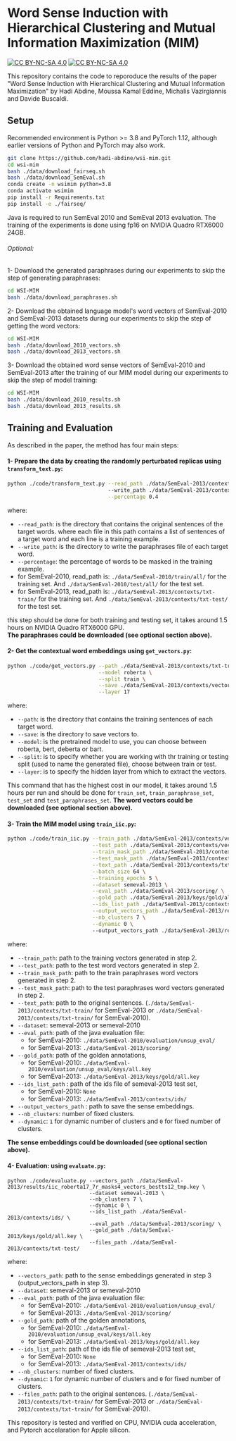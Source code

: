 #  Word Sense Induction with Hierarchical Clustering and Mutual Information Maximization (MIM)
[![CC BY-NC-SA 4.0][cc-by-nc-sa-shield]][cc-by-nc-sa]
[![CC BY-NC-SA 4.0][cc-by-nc-sa-image]][cc-by-nc-sa]

[cc-by-nc-sa]: http://creativecommons.org/licenses/by-nc-sa/4.0/
[cc-by-nc-sa-image]: https://licensebuttons.net/l/by-nc-sa/4.0/88x31.png
[cc-by-nc-sa-shield]: https://img.shields.io/badge/License-CC%20BY--NC--SA%204.0-lightgrey.svg

This repository contains the code to reporoduce the results of the paper "Word Sense Induction with Hierarchical Clustering and Mutual Information Maximization" by Hadi Abdine, Moussa Kamal Eddine, Michalis Vazirgiannis and Davide Buscaldi.


## Setup

Recommended environment is Python >= 3.8 and PyTorch 1.12, although earlier versions of Python and PyTorch may also work.

```bash
git clone https://github.com/hadi-abdine/wsi-mim.git
cd wsi-mim
bash ./data/download_fairseq.sh
bash ./data/download_SemEval.sh
conda create -n wsimim python=3.8
conda activate wsimim
pip install -r Requirements.txt
pip install -e ./fairseq/
```

Java is required to run SemEval 2010 and SemEval 2013 evaluation.
The training of the experiments is done using fp16 on NVIDIA Quadro RTX6000 24GB.

###### Optional:

1- Download the generated paraphrases during our experiments to skip the step of generating paraphrases:

```bash
cd WSI-MIM
bash ./data/download_paraphrases.sh
```


2- Download the obtained language model's word vectors of SemEval-2010 and SemEval-2013 datasets during our experiments to skip the step of getting the word vectors:

```bash
cd WSI-MIM
bash ./data/download_2010_vectors.sh
bash ./data/download_2013_vectors.sh
```


3- Download the obtained word sense vectors of SemEval-2010 and SemEval-2013 after the training of our MIM model during our experiments to skip the step of model training:

```bash
cd WSI-MIM
bash ./data/download_2010_results.sh
bash ./data/download_2013_results.sh
```

## Training and Evaluation

As described in the paper, the method has four main steps:




#### 1- Prepare the data by creating the randomly perturbated replicas using `transform_text.py`:

```bash
python ./code/transform_text.py --read_path ./data/SemEval-2013/contexts/txt-train/ \         
                                --write_path ./data/SemEval-2013/contexts/txt-train-masks4/ \
                                --percentage 0.4
```
                             
where:                             
* `--read_path`: is the directory that contains the original sentences of the target words. where each file in this path contains a list of sentences of a target word and each line is a training example.
* `--write_path`: is the directory to write the paraphrases file of each target word. 
* `--percentage`: the percentage of words to be masked in the training example.
* for SemEval-2010, read_path is: `./data/SemEval-2010/train/all/`  for the training set. And `./data/SemEval-2010/test/all/` for the test set.
* for SemEval-2013, read_path is: `./data/SemEval-2013/contexts/txt-train/` for the training set. And `./data/SemEval-2013/contexts/txt-test/` for the test set.

this step should be done for both training and testing set, it takes around 1.5 hours on NVIDIA Quadro RTX6000 GPU.                      
<b>The paraphrases could be downloaded (see optional section above).</b>




    
#### 2- Get the contextual word embeddings using `get_vectors.py`:

```bash
python ./code/get_vectors.py --path ./data/SemEval-2013/contexts/txt-train/ \
                             --model roberta \
                             --split train \
                             --save ./data/SemEval-2013/contexts/vectors/ \
                             --layer 17 
```

where:
* `--path`: is the directory that contains the training sentences of each target word.
* `--save`: is the directory to save vectors to.
* `--model`: is the pretrained model to use, you can choose between roberta, bert, deberta or bart.
* `--split`: is to specify whether you are working with thr training or testing split (used to name the generated file), choose between train or test.
* `--layer`: is to specify the hidden layer from which to extract the vectors.
    
This command that has the highest cost in our model, it takes around 1.5 hours per run and should be done for `train_set`, `train_paraphrase_set`, `test_set` and `test_paraphrases_set`.
<b>The word vectors could be downloaded (see optional section above).</b>
    
    
    
    
#### 3- Train the MIM model using `train_iic.py`:

```bash
python ./code/train_iic.py --train_path ./data/SemEval-2013/contexts/vectors/train_vectors_roberta17_.txt \
                           --test_path ./data/SemEval-2013/contexts/vectors/test_vectors_roberta17_.txt \
                           --train_mask_path ./data/SemEval-2013/contexts/vectors/train_vectors_roberta17_masks4.txt \
                           --test_mask_path ./data/SemEval-2013/contexts/vectors/test_vectors_roberta17_masks4.txt \
                           --text_path ./data/SemEval-2013/contexts/txt-train \
                           --batch_size 64 \
                           --training_epochs 5 \
                           --dataset semeval-2013 \
                           --eval_path ./data/SemEval-2013/scoring/ \
                           --gold_path ./data/SemEval-2013/keys/gold/all.key \
                           --ids_list_path ./data/SemEval-2013/contexts/ids/ \
                           --output_vectors_path ./data/SemEval-2013/results/iic_roberta17_7r_masks4_vectors_bestts12_tmp.key \
                           --nb_clusters 7 \
                           --dynamic 0 \ 
                           --output_vectors_path ./data/SemEval-2013/results/iic_roberta17_7r_masks4_vectors_bestts12_tmp.key
```

where:                        
* `--train_path`: path to the training vectors generated in step 2.
* `--test_path`: path to the test word vectors generated in step 2. 
* `--train_mask_path`: path to the train paraphrases word vectors generated in step 2. 
* `--test_mask_path`: path to the test paraphrases word vectors generated in step 2. 
* `--text_path`: path to the original sentences. (`./data/SemEval-2013/contexts/txt-train/` for SemEval-2013 or `./data/SemEval-2013/contexts/txt-train/` for SemEval-2010).
* `--dataset`: semeval-2013 or semeval-2010
* `--eval_path`: path of the java evaluation file:
  - for SemEval-2010: `./data/SemEval-2010/evaluation/unsup_eval/`
  - for SemEval-2013: `./data/SemEval-2013/scoring/`
* `--gold_path`: path of the golden annotations, 
  - for SemEval-2010: `./data/SemEval-2010/evaluation/unsup_eval/keys/all.key`
  - for SemEval-2013: `./data/SemEval-2013/keys/gold/all.key`
* `--ids_list_path` : path of the ids file of semeval-2013 test set,
  - for SemEval-2010: `None`
  - for SemEval-2013: `./data/SemEval-2013/contexts/ids/`
* `--output_vectors_path` : path to save the sense embeddings.
* `--nb_clusters`: number of fixed clusters. 
* `--dynamic`: `1` for dynamic number of clusters and `0` for fixed number of clusters.
                                        
                       
<b>The sense embeddings could be downloaded (see optional section above).</b>                     
                       
                       
#### 4- Evaluation: using `evaluate.py`:

```shell
python ./code/evaluate.py --vectors_path ./data/SemEval-2013/results/iic_roberta17_7r_masks4_vectors_bestts12_tmp.key \
                          --dataset semeval-2013 \
                          --nb_clusters 7 \
                          --dynamic 0 \
                          --ids_list_path ./data/SemEval-2013/contexts/ids/ \
                          --eval_path ./data/SemEval-2013/scoring/ \
                          --gold_path ./data/SemEval-2013/keys/gold/all.key \
                          --files_path ./data/SemEval-2013/contexts/txt-test/
```                   
                       
where:                        
* `--vectors_path`: path to the sense embeddings generated in step 3 (output_vectors_path in step 3). 
* `--dataset`: semeval-2013 or semeval-2010
* `--eval_path`: path of the java evaluation file:
  - for SemEval-2010: `./data/SemEval-2010/evaluation/unsup_eval/`
  - for SemEval-2013: `./data/SemEval-2013/scoring/`
* `--gold_path`: path of the golden annotations, 
  - for SemEval-2010: `./data/SemEval-2010/evaluation/unsup_eval/keys/all.key`
  - for SemEval-2013: `./data/SemEval-2013/keys/gold/all.key`
* `--ids_list_path`: path of the ids file of semeval-2013 test set,
  - for SemEval-2010: `None`
  - for SemEval-2013: `./data/SemEval-2013/contexts/ids/`
* `--nb_clusters`: number of fixed clusters. 
* `--dynamic`: `1` for dynamic number of clusters and `0` for fixed number of clusters.
* `--files_path`: path to the original sentences. (`./data/SemEval-2013/contexts/txt-train/` for SemEval-2013 or `./data/SemEval-2013/contexts/txt-train/` for SemEval-2010).

This repository is tested and verified on CPU, NVIDIA cuda acceleration, and Pytorch accelaration for Apple silicon.
